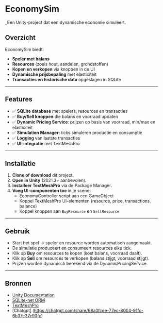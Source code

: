 # EconomySim
_Een Unity-project dat een dynamische economie simuleert.

## Overzicht

EconomySim biedt:

- **Speler met balans**
- **Resources** (zoals hout, aandelen, grondstoffen)
- **Kopen en verkopen** via knoppen in de UI
- **Dynamische prijsbepaling** met elasticiteit
- **Transacties en historische data** opgeslagen in SQLite

---

## Features

- ✅ **SQLite database** met spelers, resources en transacties
- ✅ **Buy/Sell knoppen** die balans en voorraad updaten
- ✅ **Dynamic Pricing Service**: prijzen op basis van voorraad, min/max en elasticiteit
- ✅ **Simulation Manager**: ticks simuleren productie en consumptie
- ✅ **Logging** van laatste transacties
- ✅ **UI-integratie** met TextMeshPro

---

## Installatie

1. **Clone of download** dit project.
2. **Open in Unity** (2021.3+ aanbevolen).
3. **Installeer TextMeshPro** via de Package Manager.
4. **Voeg UI-componenten toe** in je scene:
    - EconomyController script aan een GameObject
    - Koppel TextMeshPro UI-elementen (resource, price, transactions, balance)
    - Koppel knoppen aan `BuyResource` en `SellResource`

---

## Gebruik

- Start het spel → speler en resource worden automatisch aangemaakt.
- De simulatie produceert en consumeert resources elke tick.
- Klik op **Buy** om resources te kopen (kost balans, voorraad daalt).
- Klik op **Sell** om resources te verkopen (balans stijgt, voorraad stijgt).
- Prijzen worden dynamisch berekend via de DynamicPricingService.

---

## Bronnen

- [Unity Documentation](https://docs.unity3d.com/)
- [SQLite-net ORM](https://github.com/praeclarum/sqlite-net)
- [TextMeshPro](https://docs.unity3d.com/Packages/com.unity.textmeshpro@latest)
- [Chatgpt] (https://chatgpt.com/share/68a0fcee-77ec-8004-91fc-6b37e37c90fc)